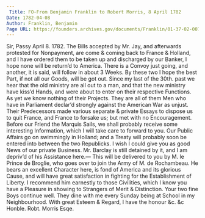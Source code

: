 ```yaml
---
 Title: FO-From Benjamin Franklin to Robert Morris, 8 April 1782
Date: 1782-04-08
Author: Franklin, Benjamin
Page URL: https://founders.archives.gov/documents/Franklin/01-37-02-0079
---
```


Sir,
Passy April 8. 1782.
The Bills accepted by Mr. Jay, and afterwards protested for Nonpayment, are come & coming back to France & Holland, and I have ordered them to be taken up and discharged by our Banker, I hope none will be return’d to America.
There is a Convoy just going, and another, it is said, will follow in about 3 Weeks. By these two I hope the best Part, if not all our Goods, will be got out. Since my last of the 30th. past we hear that the old ministry are all out to a man, and that the new ministry have kiss’d Hands, and were about to enter on their respective Functions. As yet we know nothing of their Projects. They are all of them Men who have in Parliament declar’d strongly against the American War as unjust. Their Predecessors made various separate & private Essays to dispose us to quit France, and France to forsake us; but met with no Encouragement. Before our Friend the Marquis Sails, we shall probably receive some interesting Information, which I will take care to forward to you.
Our Public Affairs go on swimmingly in Holland; and a Treaty will probably soon be entered into between the two Republicks. I wish I could give you as good News of our private Business. Mr. Barclay is still detained by it, and I am depriv’d of his Assistance here.—
This will be delivered to you by M. le Prince de Broglie, who goes over to join the Army of M. de Rochambeau. He bears an excellent Character here, is fond of America and its glorious Cause, and will have great satisfaction in fighting for the Establishment of Liberty. I recommend him earnestly to those Civilities, which I know you have a Pleasure in showing to Strangers of Merit & Distinction.
Your two fine Boys continue well. They dine with me every Sunday being at School in my Neighbourhood.
With great Esteem & Regard, I have the honour &c. &c
Honble. Robt. Morris Esqe.


